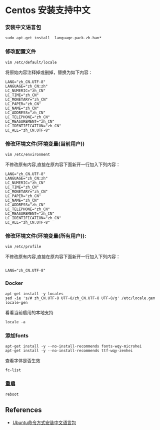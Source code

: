 # Centos 安装支持中文

### 安装中文语言包

```
sudo apt-get install  language-pack-zh-han*
```

### 修改配置文件

```
vim /etc/default/locale
```

将原始内容注释掉或删掉，替换为如下内容：

```
LANG="zh_CN.UTF-8"
LANGUAGE="zh_CN:zh"
LC_NUMERIC="zh_CN"
LC_TIME="zh_CN"
LC_MONETARY="zh_CN"
LC_PAPER="zh_CN"
LC_NAME="zh_CN"
LC_ADDRESS="zh_CN"
LC_TELEPHONE="zh_CN"
LC_MEASUREMENT="zh_CN"
LC_IDENTIFICATION="zh_CN"
LC_ALL="zh_CN.UTF-8"
```

### 修改环境文件(环境变量(当前用户))

```
vim /etc/environment
```

不修改原有内容,直接在原内容下面新开一行加入下列内容：


```
LANG="zh_CN.UTF-8"
LANGUAGE="zh_CN:zh"
LC_NUMERIC="zh_CN"
LC_TIME="zh_CN"
LC_MONETARY="zh_CN"
LC_PAPER="zh_CN"
LC_NAME="zh_CN"
LC_ADDRESS="zh_CN"
LC_TELEPHONE="zh_CN"
LC_MEASUREMENT="zh_CN"
LC_IDENTIFICATION="zh_CN"
LC_ALL="zh_CN.UTF-8"
```

### 修改环境文件(环境变量(所有用户)):

```
vim /etc/profile
```

不修改原有内容,直接在原内容下面新开一行加入下列内容：

```

LANG="zh_CN.UTF-8"
```

### Docker

```
apt-get install -y locales
sed -ie 's/# zh_CN.UTF-8 UTF-8/zh_CN.UTF-8 UTF-8/g' /etc/locale.gen
locale-gen
```

看看当前启用的本地支持

```
locale -a
```

### 添加fonts

```
apt-get install -y --no-install-recommends fonts-wqy-microhei
apt-get install -y --no-install-recommends ttf-wqy-zenhei
```

查看字体是否生效

```
fc-list
```


### 重启

```
reboot
```

## References

* [Ubuntu命令方式安装中文语言包](https://www.cnblogs.com/MineLSG/p/12663378.html)
